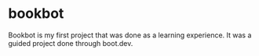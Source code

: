 # bookbot
Bookbot is my first project that was done as a learning experience. It was a guided project done through boot.dev. 